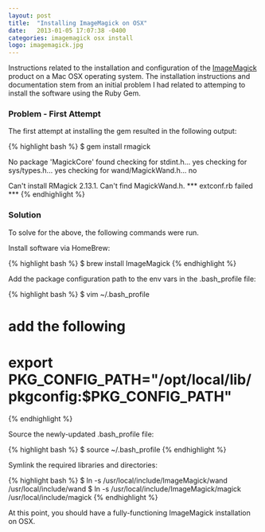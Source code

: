 ```yaml
---
layout: post
title:  "Installing ImageMagick on OSX"
date:   2013-01-05 17:07:38 -0400
categories: imagemagick osx install
logo: imagemagick.jpg
---
```

Instructions related to the installation and configuration of the
[ImageMagick](http://www.imagemagick.org/script/index.php) product on a Mac OSX operating system. The installation
instructions and documentation stem from an initial problem I had related to attemping to install the software
using the Ruby Gem.

### Problem - First Attempt

The first attempt at installing the gem resulted in the following output:

{% highlight bash %}
$ gem install rmagick

No package 'MagickCore' found
checking for stdint.h... yes
checking for sys/types.h... yes
checking for wand/MagickWand.h... no

Can't install RMagick 2.13.1. Can't find MagickWand.h.
*** extconf.rb failed ***
{% endhighlight %}

### Solution

To solve for the above, the following commands were run.

Install software via HomeBrew:

{% highlight bash %}
$ brew install ImageMagick
{% endhighlight %}

Add the package configuration path to the env vars in the .bash_profile file:

{% highlight bash %}
$ vim ~/.bash_profile
# add the following
#   export PKG_CONFIG_PATH="/opt/local/lib/pkgconfig:$PKG_CONFIG_PATH"
{% endhighlight %}

Source the newly-updated .bash_profile file:

{% highlight bash %}
$ source ~/.bash_profile
{% endhighlight %}


Symlink the required libraries and directories:

{% highlight bash %}
$ ln -s /usr/local/include/ImageMagick/wand /usr/local/include/wand
$ ln -s /usr/local/include/ImageMagick/magick /usr/local/include/magick
{% endhighlight %}

At this point, you should have a fully-functioning ImageMagick installation on OSX.
